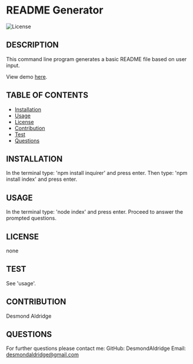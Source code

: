 # README Generator 
  ![License](https://img.shields.io/badge/LICENSE-none-GREEN)

  ## DESCRIPTION
  This command line program generates a basic README file based on user input.

  View demo <a href="https://drive.google.com/file/d/1QuzsCEA-r8YG5HxdSLXLc8NUn9di7rtY/view?usp=sharing">here</a>.

  ## TABLE OF CONTENTS
  - [Installation](#installation)
  - [Usage](#usage)
  - [License](#license)
  - [Contribution](#contribution)
  - [Test](#test)
  - [Questions](#questions)

  ## INSTALLATION
  In the terminal type: 'npm install inquirer' and press enter. Then type: 'npm install index' and press enter.

  ## USAGE
  In the terminal type: 'node index' and press enter. Proceed to answer the prompted questions.

  ## LICENSE
  none

  ## TEST
  See 'usage'.

  ## CONTRIBUTION
  Desmond Aldridge

  ## QUESTIONS
  For further questions please contact me: 
  GitHub: DesmondAldridge
  Email: desmondaldridge@gmail.com